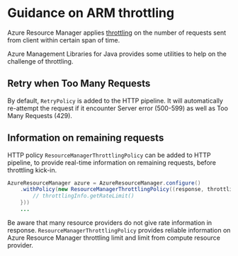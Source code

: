 # Guidance on ARM throttling

Azure Resource Manager applies [throttling][arm-throttling] on the number of requests sent from client within certain span of time.

Azure Management Libraries for Java provides some utilities to help on the challenge of throttling.

## Retry when Too Many Requests

By default, `RetryPolicy` is added to the HTTP pipeline. It will automatically re-attempt the request if it encounter Server error (500-599) as well as Too Many Requests (429).

## Information on remaining requests

HTTP policy `ResourceManagerThrottlingPolicy` can be added to HTTP pipeline, to provide real-time information on remaining requests, before throttling kick-in.

```java
AzureResourceManager azure = AzureResourceManager.configure()
    .withPolicy(new ResourceManagerThrottlingPolicy((response, throttlingInfo) -> {
        // throttlingInfo.getRateLimit()
    }))
    ...
```

Be aware that many resource providers do not give rate information in response. `ResourceManagerThrottlingPolicy` provides reliable information on Azure Resource Manager throttling limit and limit from compute resource provider.

[arm-throttling]: https://docs.microsoft.com/azure/azure-resource-manager/management/request-limits-and-throttling